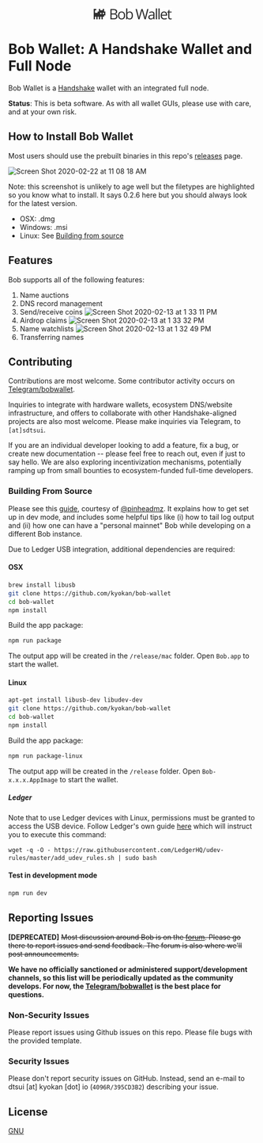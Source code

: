<p align="center"><img src="./resources/icons/logowithtext.png"></p>

# Bob Wallet: A Handshake Wallet and Full Node

Bob Wallet is a [Handshake](https://handshake.org) wallet with an integrated full node.

**Status**: This is beta software. As with all wallet GUIs, please use with care, and at your own risk.

## How to Install Bob Wallet

Most users should use the prebuilt binaries in this repo's [releases](https://github.com/kyokan/bob-wallet/releases) page.

![Screen Shot 2020-02-22 at 11 08 18 AM](https://user-images.githubusercontent.com/8230144/75097836-06f48480-5564-11ea-85db-64251184e7bf.png)

Note: this screenshot is unlikely to age well but the filetypes are highlighted so you know what to install. It says 0.2.6 here but you should always look for the latest version.

* OSX: .dmg
* Windows: .msi
* Linux: See [Building from source](#building-from-source)

## Features

Bob supports all of the following features:

1. Name auctions
2. DNS record management
3. Send/receive coins
![Screen Shot 2020-02-13 at 1 33 11 PM](https://user-images.githubusercontent.com/8230144/74480855-8a2c2100-4e66-11ea-9d29-63e474f47e23.png)
4. Airdrop claims
![Screen Shot 2020-02-13 at 1 33 32 PM](https://user-images.githubusercontent.com/8230144/74480849-87313080-4e66-11ea-8097-421592a9a55f.png)
5. Name watchlists
![Screen Shot 2020-02-13 at 1 32 49 PM](https://user-images.githubusercontent.com/8230144/74480856-8ac4b780-4e66-11ea-90c0-48c5444d0745.png)
6. Transferring names

## Contributing

Contributions are most welcome.  Some contributor activity occurs on [Telegram/bobwallet](https://t.me/bobwallet).

Inquiries to integrate with hardware wallets, ecosystem DNS/website infrastructure, and offers to collaborate with other Handshake-aligned projects are also most welcome. Please make inquiries via Telegram, to `[at]sdtsui`.

If you are an individual developer looking to add a feature, fix a bug, or create new documentation -- please feel free to reach out, even if just to say hello.  We are also exploring incentivization mechanisms, potentially ramping up from small bounties to ecosystem-funded full-time developers.

### Building From Source

Please see this [guide](https://gist.github.com/pinheadmz/314aed5123d29cb89bfc6a7db9f4d02e), courtesy of [@pinheadmz](https://github.com/pinheadmz).  It explains how to get set up in dev mode, and includes some helpful tips like (i) how to tail log output and (ii) how one can have a "personal mainnet" Bob while developing on a different Bob instance.

Due to Ledger USB integration, additional dependencies are required:

#### OSX

```bash
brew install libusb
git clone https://github.com/kyokan/bob-wallet
cd bob-wallet
npm install
```

Build the app package:

```bash
npm run package
```

The output app will be created in the `/release/mac` folder. Open `Bob.app` to start the wallet.


#### Linux

```bash
apt-get install libusb-dev libudev-dev
git clone https://github.com/kyokan/bob-wallet
cd bob-wallet
npm install
```

Build the app package:

```bash
npm run package-linux
``` 

The output app will be created in the `/release` folder. Open `Bob-x.x.x.AppImage` to start the wallet.

##### Ledger

Note that to use Ledger devices with Linux, permissions must be granted to access the USB device.
Follow Ledger's own guide [here](https://support.ledger.com/hc/en-us/articles/115005165269-Fix-connection-issues)
which will instruct you to execute this command:

```
wget -q -O - https://raw.githubusercontent.com/LedgerHQ/udev-rules/master/add_udev_rules.sh | sudo bash
```


#### Test in development mode

```bash
npm run dev
```


## Reporting Issues

**[DEPRECATED]** ~~Most discussion around Bob is on the [forum](https://forum.kyokan.io). Please go there to report issues and send feedback. The forum is also where we'll post announcements.~~

**We have no officially sanctioned or administered support/development channels, so this list will be periodically updated as the community develops. For now, the [Telegram/bobwallet](https://t.me/bobwallet) is the best place for questions.**

### Non-Security Issues

Please report issues using Github issues on this repo. Please file bugs with the provided template.

### Security Issues

Please don't report security issues on GitHub. Instead, send an e-mail to dtsui [at] kyokan [dot] io (`4096R/395CD3B2`) describing your issue.

## License

[GNU](LICENSE)
